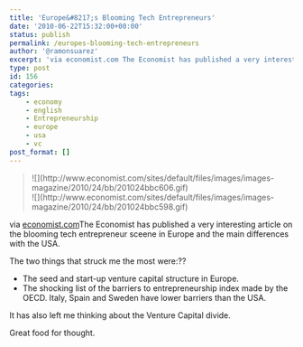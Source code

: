 ```yaml
---
title: 'Europe&#8217;s Blooming Tech Entrepreneurs'
date: '2010-06-22T15:32:00+00:00'
status: publish
permalink: /europes-blooming-tech-entrepreneurs
author: '@ramonsuarez'
excerpt: 'via economist.com The Economist has published a very interesting article on the blooming tech entrepreneur sceene in Europe and the main differences with the USA. The two things that struck me the most were: The seed and start-up venture capital s...'
type: post
id: 156
categories:
tags:
    - economy
    - english
    - Entrepreneurship
    - europe
    - usa
    - vc
post_format: []
---
```

> <div class="content-image-float clearfix">![](http://www.economist.com/sites/default/files/images/images-magazine/2010/24/bb/201024bbc606.gif)</div><div class="content-image-float clearfix">![](http://www.economist.com/sites/default/files/images/images-magazine/2010/24/bb/201024bbc598.gif)</div>

via [economist.com](http://www.economist.com/node/16317551)</div>The Economist has published a very interesting article on the blooming tech entrepreneur sceene in Europe and the main differences with the USA.

The two things that struck me the most were:??

- The seed and start-up venture capital structure in Europe.
- The shocking list of the barriers to entrepreneurship index made by the OECD. Italy, Spain and Sweden have lower barriers than the USA.

It has also left me thinking about the Venture Capital divide.

Great food for thought.

</div>